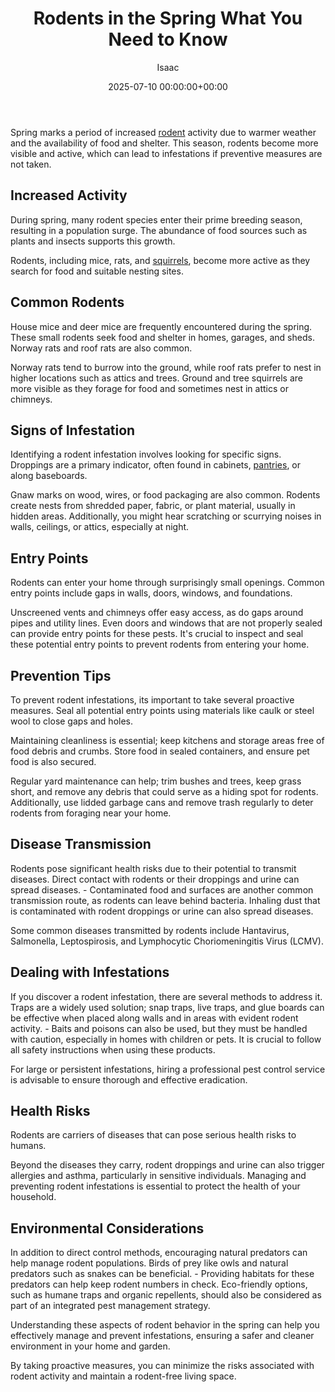 ﻿---
title: Rodents in the Spring What You Need to Know
description: Spring marks a period of increased rodent activity due to warmer weather and the availability of food and shelter. This season, rodents become more visible...
slug: /rodents-in-the-spring-what-you-need-to-know/
date: 2025-07-10 00:00:00+00:00
lastmod: 2025-07-10 00:00:00+03:00
author: Isaac
categories:
- Guide
- Moles
- Raccoons
tags:
- guide
- rodent
- spring
layout: post
---

Spring marks a period of increased [rodent](https://pestpolicy.com/healthy-pets-rodent-control/) activity due to warmer weather and the availability of food and shelter. This season, rodents become more visible and active, which can lead to infestations if preventive measures are not taken.

##  Increased Activity

During spring, many rodent species enter their prime breeding season, resulting in a population surge. The abundance of food sources such as plants and insects supports this growth.

Rodents, including mice, rats, and [squirrels](https://pestpolicy.com/how-to-get-rid-of-squirrels-in-the-yard/), become more active as they search for food and suitable nesting sites.

##  Common Rodents

House mice and deer mice are frequently encountered during the spring. These small rodents seek food and shelter in homes, garages, and sheds. Norway rats and roof rats are also common.

Norway rats tend to burrow into the ground, while roof rats prefer to nest in higher locations such as attics and trees. Ground and tree squirrels are more visible as they forage for food and sometimes nest in attics or chimneys.

##  Signs of Infestation

Identifying a rodent infestation involves looking for specific signs. Droppings are a primary indicator, often found in cabinets, [pantries](https://pestpolicy.com/what-causes-pantry-bugs/), or along baseboards.

Gnaw marks on wood, wires, or food packaging are also common. Rodents create nests from shredded paper, fabric, or plant material, usually in hidden areas. Additionally, you might hear scratching or scurrying noises in walls, ceilings, or attics, especially at night.

##  Entry Points

Rodents can enter your home through surprisingly small openings. Common entry points include gaps in walls, doors, windows, and foundations.

Unscreened vents and chimneys offer easy access, as do gaps around pipes and utility lines. Even doors and windows that are not properly sealed can provide entry points for these pests. It's crucial to inspect and seal these potential entry points to prevent rodents from entering your home.

##  Prevention Tips

To prevent rodent infestations, its important to take several proactive measures. Seal all potential entry points using materials like caulk or steel wool to close gaps and holes.

Maintaining cleanliness is essential; keep kitchens and storage areas free of food debris and crumbs. Store food in sealed containers, and ensure pet food is also secured.

Regular yard maintenance can help; trim bushes and trees, keep grass short, and remove any debris that could serve as a hiding spot for rodents. Additionally, use lidded garbage cans and remove trash regularly to deter rodents from foraging near your home.

##  Disease Transmission

Rodents pose significant health risks due to their potential to transmit diseases. Direct contact with rodents or their droppings and urine can spread diseases. - Contaminated food and surfaces are another common transmission route, as rodents can leave behind bacteria. Inhaling dust that is contaminated with rodent droppings or urine can also spread diseases.

Some common diseases transmitted by rodents include Hantavirus, Salmonella, Leptospirosis, and Lymphocytic Choriomeningitis Virus (LCMV).

##  Dealing with Infestations

If you discover a rodent infestation, there are several methods to address it. Traps are a widely used solution; snap traps, live traps, and glue boards can be effective when placed along walls and in areas with evident rodent activity. - Baits and poisons can also be used, but they must be handled with caution, especially in homes with children or pets. It is crucial to follow all safety instructions when using these products.

For large or persistent infestations, hiring a professional pest control service is advisable to ensure thorough and effective eradication.

##  Health Risks

Rodents are carriers of diseases that can pose serious health risks to humans.

Beyond the diseases they carry, rodent droppings and urine can also trigger allergies and asthma, particularly in sensitive individuals. Managing and preventing rodent infestations is essential to protect the health of your household.

##  Environmental Considerations

In addition to direct control methods, encouraging natural predators can help manage rodent populations. Birds of prey like owls and natural predators such as snakes can be beneficial. - Providing habitats for these predators can help keep rodent numbers in check. Eco-friendly options, such as humane traps and organic repellents, should also be considered as part of an integrated pest management strategy.

Understanding these aspects of rodent behavior in the spring can help you effectively manage and prevent infestations, ensuring a safer and cleaner environment in your home and garden.

By taking proactive measures, you can minimize the risks associated with rodent activity and maintain a rodent-free living space.

